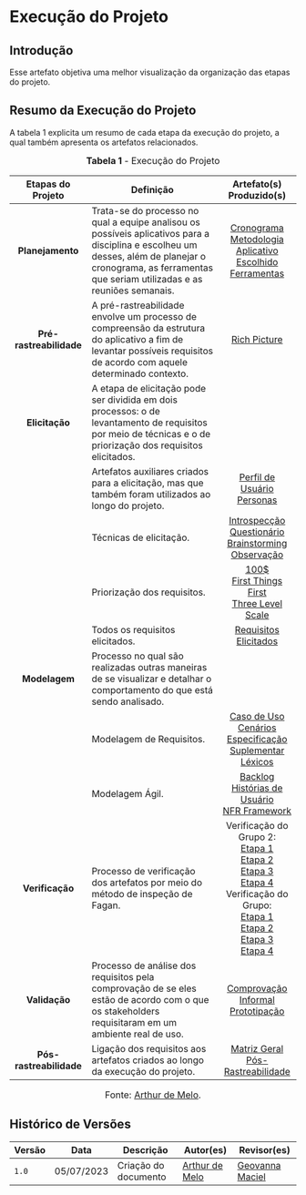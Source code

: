 # Execução do Projeto

## Introdução

Esse artefato objetiva uma melhor visualização da organização das etapas do projeto.

## Resumo da Execução do Projeto

A tabela 1 explicita um resumo de cada etapa da execução do projeto, a qual também apresenta os artefatos relacionados.

<font size="3"><p style="text-align: center"><b>Tabela 1</b> - Execução do Projeto</p></font>

| Etapas do Projeto | Definição | Artefato(s) Produzido(s) |
| :---------------: | ---------- | :--------: |
| **Planejamento** | Trata-se do processo no qual a equipe analisou os possíveis aplicativos para a disciplina e escolheu um desses, além de planejar o cronograma, as ferramentas que seriam utilizadas e as reuniões semanais. | [Cronograma](https://requisitos-de-software.github.io/2023.1-BilheteriaDigital/planejamento/cronograma/) <br> [Metodologia](https://requisitos-de-software.github.io/2023.1-BilheteriaDigital/planejamento/metodologia/) <br> [Aplicativo Escolhido](https://requisitos-de-software.github.io/2023.1-BilheteriaDigital/planejamento/aplicativo/) <br> [Ferramentas](https://requisitos-de-software.github.io/2023.1-BilheteriaDigital/planejamento/ferramentas/)   |
| **Pré-rastreabilidade** | A pré-rastreabilidade envolve um processo de compreensão da estrutura do aplicativo a fim de levantar possíveis requisitos de acordo com aquele determinado contexto. | [Rich Picture](https://requisitos-de-software.github.io/2023.1-BilheteriaDigital/pre-rastreabilidade/rich_picture/) |
| **Elicitação** | A etapa de elicitação pode ser dividida em dois processos: o de levantamento de requisitos por meio de técnicas e o de priorização dos requisitos elicitados. |  |
|            | Artefatos auxiliares criados para a elicitação, mas que também foram utilizados ao longo do projeto. | [Perfil de Usuário](https://requisitos-de-software.github.io/2023.1-BilheteriaDigital/elicitacao/perfil_de_usuario/) <br> [Personas](https://requisitos-de-software.github.io/2023.1-BilheteriaDigital/elicitacao/personas/)  |
|            | Técnicas de elicitação. | [Introspecção](https://requisitos-de-software.github.io/2023.1-BilheteriaDigital/elicitacao/tecnicas/introspeccao/) <br> [Questionário](https://requisitos-de-software.github.io/2023.1-BilheteriaDigital/elicitacao/tecnicas/questionario/) <br> [Brainstorming](https://requisitos-de-software.github.io/2023.1-BilheteriaDigital/elicitacao/tecnicas/brainstorming/) <br> [Observação](https://requisitos-de-software.github.io/2023.1-BilheteriaDigital/elicitacao/tecnicas/observacao/) |
|            | Priorização dos requisitos. | [100$](https://requisitos-de-software.github.io/2023.1-BilheteriaDigital/elicitacao/priorizacao/100/) <br> [First Things First](https://requisitos-de-software.github.io/2023.1-BilheteriaDigital/elicitacao/priorizacao/firstThingsfirst/) <br> [Three Level Scale](https://requisitos-de-software.github.io/2023.1-BilheteriaDigital/elicitacao/priorizacao/threeLvlScale/) |
|            | Todos os requisitos elicitados. | [Requisitos Elicitados](https://requisitos-de-software.github.io/2023.1-BilheteriaDigital/elicitacao/requisitos_elicitados/) |
| **Modelagem** | Processo no qual são realizadas outras maneiras de se visualizar e detalhar o comportamento do que está sendo analisado. |  |
|               | Modelagem de Requisitos. | [Caso de Uso](https://requisitos-de-software.github.io/2023.1-BilheteriaDigital/modelagem/useCase/) <br> [Cenários](https://requisitos-de-software.github.io/2023.1-BilheteriaDigital/modelagem/lexicos/) <br> [Especificação Suplementar](https://requisitos-de-software.github.io/2023.1-BilheteriaDigital/modelagem/especificacao-suplementar/) <br> [Léxicos](https://requisitos-de-software.github.io/2023.1-BilheteriaDigital/modelagem/lexicos/) |
|               | Modelagem Ágil. | [Backlog](https://requisitos-de-software.github.io/2023.1-BilheteriaDigital/modelagem/agil/backlog/) <br> [Histórias de Usuário](https://requisitos-de-software.github.io/2023.1-BilheteriaDigital/modelagem/agil/historia-de-usuario/) <br> [NFR Framework](https://requisitos-de-software.github.io/2023.1-BilheteriaDigital/modelagem/agil/nfrframework/) |
| **Verificação** | Processo de verificação dos artefatos por meio do método de inspeção de Fagan. | Verificação do Grupo 2: <br> [Etapa 1](https://requisitos-de-software.github.io/2023.1-BilheteriaDigital/verificacao/grupo2/entrega1/planejamento-verificacao-e1-grupo2/) <br> [Etapa 2](https://requisitos-de-software.github.io/2023.1-BilheteriaDigital/verificacao/grupo2/entrega2/planejamento-verificacao-e2-grupo2/) <br> [Etapa 3](https://requisitos-de-software.github.io/2023.1-BilheteriaDigital/verificacao/grupo2/entrega3/planejamento-verificacao-e3-grupo2/) <br> [Etapa 4](https://requisitos-de-software.github.io/2023.1-BilheteriaDigital/verificacao/grupo2/entrega4/planejamento-verificacao-e4-grupo2/) <br> Verificação do Grupo: <br> [Etapa 1](https://requisitos-de-software.github.io/2023.1-BilheteriaDigital/verificacao/grupo/entrega1/planejamento-verificacao-e1-grupo/) <br> [Etapa 2](https://requisitos-de-software.github.io/2023.1-BilheteriaDigital/verificacao/grupo/entrega2/planejamento-verificacao-e2-grupo/) <br> [Etapa 3](https://requisitos-de-software.github.io/2023.1-BilheteriaDigital/verificacao/grupo/entrega3/planejamento-verificacao-e3-grupo/) <br> [Etapa 4](https://requisitos-de-software.github.io/2023.1-BilheteriaDigital/verificacao/grupo/entrega4/planejamento-verificacao-e4-grupo/) |
| **Validação** | Processo de análise dos requisitos pela comprovação de se eles estão de acordo com o que os stakeholders requisitaram em um ambiente real de uso. | [Comprovação Informal](https://requisitos-de-software.github.io/2023.1-BilheteriaDigital/validacao/validacao-informal/) <br> [Prototipação](https://requisitos-de-software.github.io/2023.1-BilheteriaDigital/validacao/prototipo/) |
| **Pós-rastreabilidade** | Ligação dos requisitos aos artefatos criados ao longo da execução do projeto. | [Matriz Geral](https://requisitos-de-software.github.io/2023.1-BilheteriaDigital/rastreabilidade/matriz-geral/) <br> [Pós-Rastreabilidade](https://requisitos-de-software.github.io/2023.1-BilheteriaDigital/rastreabilidade/pos-rastreabilidade/) |

<font size="3"><p style="text-align: center">Fonte: [Arthur de Melo](https://github.com/arthurmlv).</p></font>


## Histórico de Versões

| Versão | Data       | Descrição                                                                      | Autor(es)                                        | Revisor(es)                                      |
| ------ | ---------- | ------------------------------------------------------------------------------ | ------------------------------------------------ | ------------------------------------------------ |
| `1.0`  | 05/07/2023 | Criação do documento | [Arthur de Melo](https://github.com/arthurmlv) | [Geovanna Maciel](https://github.com/manuziny)   |